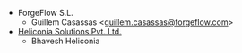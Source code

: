 - ForgeFlow S.L.
  - Guillem Casassas \<<guillem.casassas@forgeflow.com>\>
- [Heliconia Solutions Pvt. Ltd.](https://www.heliconia.io)
  - Bhavesh Heliconia
